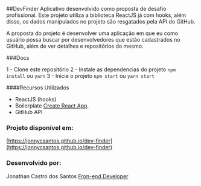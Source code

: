 ##DevFinder
Aplicativo desenvolvido como proposta de desafio profissional. Este projeto utiliza a biblioteca ReactJS já com hooks, além disso, os dados manipulados no projeto são resgatados pela API do GitHub.

A proposta do projeto é desenvolver uma aplicação em que eu como usuário possa buscar por desenvolvedores que estão cadastrados no GitHub, além de ver detalhes e repositórios do mesmo.

###Docs

1 - Clone este repositório
2 - Instale as dependencias do projeto `npm install` ou  `yarn`
3 - Inicie o projeto `npm start` ou `yarn start`

####Recursos Utilizados

* ReactJS (hooks)
* Boilerplate [Create React App](https://github.com/facebook/create-react-app).
* GitHub API

### Projeto disponível em:

[https://jonnycsantos.github.io/dev-finder](https://jonnycsantos.github.io/dev-finder)

### Desenvolvido por:

Jonathan Castro dos Santos
[Fron-end Developer](https://www.linkedin.com/in/jonathan-santos-desenvolvedor-web/)